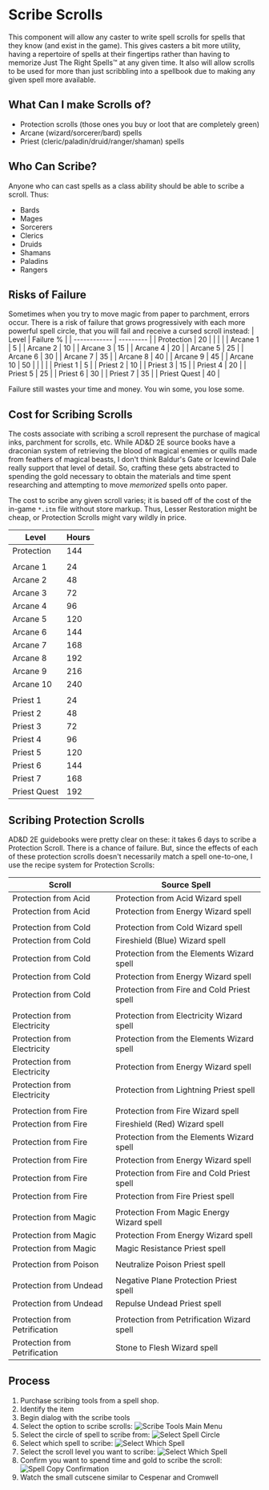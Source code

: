# Scribe Scrolls
This component will allow any caster to write spell scrolls for spells that they know (and exist in the game).
This gives casters a bit more utility, having a repertoire of spells at their fingertips rather than having to memorize
Just The Right Spells™ at any given time. It also will allow scrolls to be used for more than just scribbling into a spellbook
due to making any given spell more available.



## What Can I make Scrolls of?
- Protection scrolls (those ones you buy or loot that are completely green)
- Arcane (wizard/sorcerer/bard) spells
- Priest (cleric/paladin/druid/ranger/shaman) spells



## Who Can Scribe?
Anyone who can cast spells as a class ability should be able to scribe a scroll. Thus:
- Bards
- Mages
- Sorcerers
- Clerics
- Druids
- Shamans
- Paladins
- Rangers



## Risks of Failure
Sometimes when you try to move magic from paper to parchment, errors occur. There is a risk of failure that grows progressively with each more
powerful spell circle, that you will fail and receive a cursed scroll instead:
| Level        |  Failure % |
| ------------ |  --------- |
| Protection   |     20     |
|              |            |
| Arcane  1    |      5     |
| Arcane  2    |     10     |
| Arcane  3    |     15     |
| Arcane  4    |     20     |
| Arcane  5    |     25     |
| Arcane  6    |     30     |
| Arcane  7    |     35     |
| Arcane  8    |     40     |
| Arcane  9    |     45     |
| Arcane 10    |     50     |
|              |            |
| Priest  1    |      5     |
| Priest  2    |     10     |
| Priest  3    |     15     |
| Priest  4    |     20     |
| Priest  5    |     25     |
| Priest  6    |     30     |
| Priest  7    |     35     |
| Priest Quest |     40     |

Failure still wastes your time and money. You win some, you lose some.



## Cost for Scribing Scrolls
The costs associate with scribing a scroll represent the purchase of magical inks, parchment for scrolls, etc. While AD&D 2E source books have a draconian
system of retrieving the blood of magical enemies or quills made from feathers of magical beasts, I don't think Baldur's Gate or Icewind Dale really
support that level of detail. So, crafting these gets abstracted to spending the gold necessary to obtain the materials and time spent researching and
attempting to move _memorized_ spells onto paper.

The cost to scribe any given scroll varies; it is based off of the cost of the in-game `*.itm` file without store markup. Thus, Lesser Restoration
might be cheap, or Protection Scrolls might vary wildly in price.

| Level        | Hours |
| ------------ | ----- |
| Protection   |  144  |
|              |       |
| Arcane  1    |   24  |
| Arcane  2    |   48  |
| Arcane  3    |   72  |
| Arcane  4    |   96  |
| Arcane  5    |  120  |
| Arcane  6    |  144  |
| Arcane  7    |  168  |
| Arcane  8    |  192  |
| Arcane  9    |  216  |
| Arcane 10    |  240  |
|              |       |
| Priest 1     |   24  |
| Priest 2     |   48  |
| Priest 3     |   72  |
| Priest 4     |   96  |
| Priest 5     |  120  |
| Priest 6     |  144  |
| Priest 7     |  168  |
| Priest Quest |  192  |



## Scribing Protection Scrolls
AD&D 2E guidebooks were pretty clear on these: it takes 6 days to scribe a Protection Scroll. There is a chance of failure. But, since the effects of each
of these protection scrolls doesn't necessarily match a spell one-to-one, I use the recipe system for Protection Scrolls:

|               Scroll          |                   Source Spell              |
| ----------------------------- | ------------------------------------------- |
| Protection from Acid          | Protection from Acid Wizard spell           |
| Protection from Acid          | Protection from Energy Wizard spell         |
|                               |                                             |
| Protection from Cold          | Protection from Cold Wizard spell           |
| Protection from Cold          | Fireshield (Blue) Wizard spell              |
| Protection from Cold          | Protection from the Elements Wizard spell   |
| Protection from Cold          | Protection from Energy Wizard spell         |
| Protection from Cold          | Protection from Fire and Cold Priest spell  |
|                               |                                             |
| Protection from Electricity   | Protection from Electricity Wizard spell    |
| Protection from Electricity   | Protection from the Elements Wizard spell   |
| Protection from Electricity   | Protection from Energy Wizard spell         |
| Protection from Electricity   | Protection from Lightning Priest spell      |
|                               |                                             |
| Protection from Fire          | Protection from Fire Wizard spell           |
| Protection from Fire          | Fireshield (Red) Wizard spell               |
| Protection from Fire          | Protection from the Elements Wizard spell   |
| Protection from Fire          | Protection from Energy Wizard spell         |
| Protection from Fire          | Protection from Fire and Cold Priest spell  |
| Protection from Fire          | Protection from Fire Priest spell           |
|                               |                                             |
| Protection from Magic         | Protection From Magic Energy Wizard spell   |
| Protection from Magic         | Protection From Energy Wizard spell         |
| Protection from Magic         | Magic Resistance Priest spell               |
|                               |                                             |
| Protection from Poison        | Neutralize Poison Priest spell              |
|                               |                                             |
| Protection from Undead        | Negative Plane Protection Priest spell      |
| Protection from Undead        | Repulse Undead Priest spell                 |
|                               |                                             |
| Protection from Petrification | Protection from Petrification Wizard spell  |
| Protection from Petrification | Stone to Flesh Wizard spell                 |



## Process
1. Purchase scribing tools from a spell shop.
1. Identify the item
1. Begin dialog with the scribe tools
1. Select the option to scribe scrolls:
   ![Scribe Tools Main Menu](.images/scribe_scroll_main_menu.png)
1. Select the circle of spell to scribe from:
   ![Select Spell Circle](.images/scribe_scroll_circle_selection.png)
1. Select which spell to scribe:
   ![Select Which Spell](.images/scribe_scroll_select_spell.png)
1. Select the scroll level you want to scribe:
   ![Select Which Spell](.images/scribe_scroll-scroll_options.png)
1. Confirm you want to spend time and gold to scribe the scroll:
   ![Spell Copy Confirmation](.images/scribe_scroll-confirmation.png)
1. Watch the small cutscene similar to Cespenar and Cromwell
